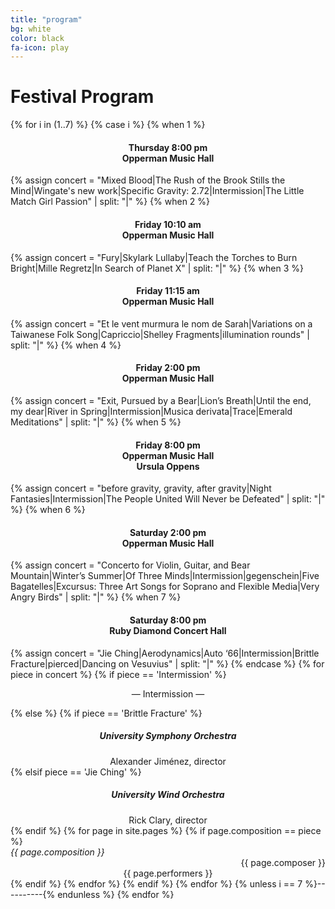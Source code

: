 ```yaml
---
title: "program"
bg: white
color: black
fa-icon: play
---
```


# Festival Program

{% for i in (1..7) %}
  {% case i %}
    {% when 1 %} <div align="center"><h4>Thursday 8:00 pm<br>Opperman Music Hall</h4></div>
      {% assign concert = "Mixed Blood|The Rush of the Brook Stills the Mind|Wingate's new work|Specific Gravity: 2.72|Intermission|The Little Match Girl Passion" | split: "|" %}
    {% when 2 %} <div align="center"><h4>Friday 10:10 am<br>Opperman Music Hall</h4></div>
      {% assign concert = "Fury|Skylark Lullaby|Teach the Torches to Burn Bright|Mille Regretz|In Search of Planet X" | split: "|" %}
    {% when 3 %} <div align="center"><h4>Friday 11:15 am<br>Opperman Music Hall</h4></div>
      {% assign concert = "Et le vent murmura le nom de Sarah|Variations on a Taiwanese Folk Song|Capriccio|Shelley Fragments|illumination rounds" | split: "|" %}
    {% when 4 %} <div align="center"><h4>Friday 2:00 pm<br>Opperman Music Hall</h4></div>
      {% assign concert = "Exit, Pursued by a Bear|Lion’s Breath|Until the end, my dear|River in Spring|Intermission|Musica derivata|Trace|Emerald Meditations" | split: "|" %}
    {% when 5 %} <div align="center"><h4>Friday 8:00 pm<br>Opperman Music Hall<br>Ursula Oppens</h4></div>
      {% assign concert = "before gravity, gravity, after gravity|Night Fantasies|Intermission|The People United Will Never be Defeated" | split: "|" %}
    {% when 6 %} <div align="center"><h4>Saturday 2:00 pm<br>Opperman Music Hall</h4></div>
      {% assign concert = "Concerto for Violin, Guitar, and Bear Mountain|Winter’s Summer|Of Three Minds|Intermission|gegenschein|Five Bagatelles|Excursus: Three Art Songs for Soprano and Flexible Media|Very Angry Birds" | split: "|" %}
    {% when 7 %} <div align="center"><h4>Saturday 8:00 pm<br>Ruby Diamond Concert Hall</h4></div>
      {% assign concert = "Jie Ching|Aerodynamics|Auto ‘66|Intermission|Brittle Fracture|pierced|Dancing on Vesuvius" | split: "|" %}
  {% endcase %}
{% for piece in concert %}
{% if piece == 'Intermission' %}
  <div align="center"><p>&mdash; Intermission &mdash;</p></div>
{% else %}
  {% if piece == 'Brittle Fracture' %}<div align="center"><h5>University Symphony Orchestra</h5>Alexander Jiménez, director</div>
  {% elsif piece == 'Jie Ching' %}<div align="center"><h5>University Wind Orchestra</h5>Rick Clary, director</div>
  {% endif %}
  {% for page in site.pages %}
  {% if page.composition == piece %}
  <div class="container">
    <div class="small-offset row">
      <div class="title column" style="font-style:italic">{{ page.composition }}</div>
      <div class="composer column" align="right">{{ page.composer }}</div>
    </div>
    <div class="medium-offset row">
    <div class="performer column" align="center">{{ page.performers }}</div>
    </div>
  </div>
  {% endif %}
  {% endfor %}
{% endif %}
{% endfor %}
 {% unless i == 7 %}----------{% endunless %}
{% endfor %}